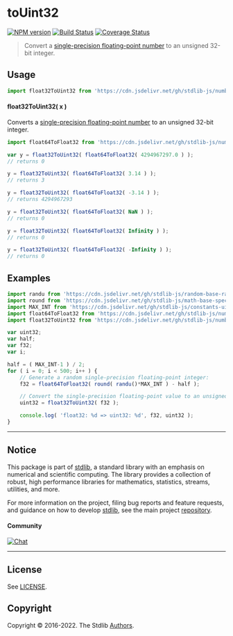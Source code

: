<!--

@license Apache-2.0

Copyright (c) 2018 The Stdlib Authors.

Licensed under the Apache License, Version 2.0 (the "License");
you may not use this file except in compliance with the License.
You may obtain a copy of the License at

   http://www.apache.org/licenses/LICENSE-2.0

Unless required by applicable law or agreed to in writing, software
distributed under the License is distributed on an "AS IS" BASIS,
WITHOUT WARRANTIES OR CONDITIONS OF ANY KIND, either express or implied.
See the License for the specific language governing permissions and
limitations under the License.

-->

# toUint32

[![NPM version][npm-image]][npm-url] [![Build Status][test-image]][test-url] [![Coverage Status][coverage-image]][coverage-url] <!-- [![dependencies][dependencies-image]][dependencies-url] -->

> Convert a [single-precision floating-point number][ieee754] to an unsigned 32-bit integer.



<section class="usage">

## Usage

```javascript
import float32ToUint32 from 'https://cdn.jsdelivr.net/gh/stdlib-js/number-float32-base-to-uint32@deno/mod.js';
```

#### float32ToUint32( x )

Converts a [single-precision floating-point number][ieee754] to an unsigned 32-bit integer.

```javascript
import float64ToFloat32 from 'https://cdn.jsdelivr.net/gh/stdlib-js/number-float64-base-to-float32@deno/mod.js';

var y = float32ToUint32( float64ToFloat32( 4294967297.0 ) );
// returns 0

y = float32ToUint32( float64ToFloat32( 3.14 ) );
// returns 3

y = float32ToUint32( float64ToFloat32( -3.14 ) );
// returns 4294967293

y = float32ToUint32( float64ToFloat32( NaN ) );
// returns 0

y = float32ToUint32( float64ToFloat32( Infinity ) );
// returns 0

y = float32ToUint32( float64ToFloat32( -Infinity ) );
// returns 0
```

</section>

<!-- /.usage -->

<section class="examples">

## Examples

<!-- eslint no-undef: "error" -->

```javascript
import randu from 'https://cdn.jsdelivr.net/gh/stdlib-js/random-base-randu@deno/mod.js';
import round from 'https://cdn.jsdelivr.net/gh/stdlib-js/math-base-special-round@deno/mod.js';
import MAX_INT from 'https://cdn.jsdelivr.net/gh/stdlib-js/constants-uint32-max@deno/mod.js';
import float64ToFloat32 from 'https://cdn.jsdelivr.net/gh/stdlib-js/number-float64-base-to-float32@deno/mod.js';
import float32ToUint32 from 'https://cdn.jsdelivr.net/gh/stdlib-js/number-float32-base-to-uint32@deno/mod.js';

var uint32;
var half;
var f32;
var i;

half = ( MAX_INT-1 ) / 2;
for ( i = 0; i < 500; i++ ) {
    // Generate a random single-precision floating-point integer:
    f32 = float64ToFloat32( round( randu()*MAX_INT ) - half );

    // Convert the single-precision floating-point value to an unsigned 32-bit integer:
    uint32 = float32ToUint32( f32 );

    console.log( 'float32: %d => uint32: %d', f32, uint32 );
}
```

</section>

<!-- /.examples -->

<!-- Section for related `stdlib` packages. Do not manually edit this section, as it is automatically populated. -->

<section class="related">

</section>

<!-- /.related -->

<!-- Section for all links. Make sure to keep an empty line after the `section` element and another before the `/section` close. -->


<section class="main-repo" >

* * *

## Notice

This package is part of [stdlib][stdlib], a standard library with an emphasis on numerical and scientific computing. The library provides a collection of robust, high performance libraries for mathematics, statistics, streams, utilities, and more.

For more information on the project, filing bug reports and feature requests, and guidance on how to develop [stdlib][stdlib], see the main project [repository][stdlib].

#### Community

[![Chat][chat-image]][chat-url]

---

## License

See [LICENSE][stdlib-license].


## Copyright

Copyright &copy; 2016-2022. The Stdlib [Authors][stdlib-authors].

</section>

<!-- /.stdlib -->

<!-- Section for all links. Make sure to keep an empty line after the `section` element and another before the `/section` close. -->

<section class="links">

[npm-image]: http://img.shields.io/npm/v/@stdlib/number-float32-base-to-uint32.svg
[npm-url]: https://npmjs.org/package/@stdlib/number-float32-base-to-uint32

[test-image]: https://github.com/stdlib-js/number-float32-base-to-uint32/actions/workflows/test.yml/badge.svg?branch=main
[test-url]: https://github.com/stdlib-js/number-float32-base-to-uint32/actions/workflows/test.yml?query=branch:main

[coverage-image]: https://img.shields.io/codecov/c/github/stdlib-js/number-float32-base-to-uint32/main.svg
[coverage-url]: https://codecov.io/github/stdlib-js/number-float32-base-to-uint32?branch=main

<!--

[dependencies-image]: https://img.shields.io/david/stdlib-js/number-float32-base-to-uint32.svg
[dependencies-url]: https://david-dm.org/stdlib-js/number-float32-base-to-uint32/main

-->

[chat-image]: https://img.shields.io/gitter/room/stdlib-js/stdlib.svg
[chat-url]: https://gitter.im/stdlib-js/stdlib/

[stdlib]: https://github.com/stdlib-js/stdlib

[stdlib-authors]: https://github.com/stdlib-js/stdlib/graphs/contributors

[umd]: https://github.com/umdjs/umd
[es-module]: https://developer.mozilla.org/en-US/docs/Web/JavaScript/Guide/Modules

[deno-url]: https://github.com/stdlib-js/number-float32-base-to-uint32/tree/deno
[umd-url]: https://github.com/stdlib-js/number-float32-base-to-uint32/tree/umd
[esm-url]: https://github.com/stdlib-js/number-float32-base-to-uint32/tree/esm
[branches-url]: https://github.com/stdlib-js/number-float32-base-to-uint32/blob/main/branches.md

[stdlib-license]: https://raw.githubusercontent.com/stdlib-js/number-float32-base-to-uint32/main/LICENSE

[ieee754]: https://en.wikipedia.org/wiki/IEEE_754-1985

</section>

<!-- /.links -->

